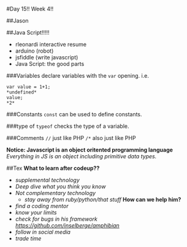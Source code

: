 #Day 15!! Week 4!!

##Jason

##Java Script!!!!!
* rleonardi interactive resume
* arduino (robot)
* jsfiddle (write javascript)
* Java Script: the good parts

###Variables
declare variables with the `var` opening. i.e.
```
var value = 1+1;
*undefined*
value;
*2*
```
###Constants
`const` can be used to define constants.

###type of
`typeof` checks the type of a variable.

###Comments
`//` just like PHP
`/*` also just like PHP

**Notice: Javascript is an object oritented programming language**
*Everything in JS is an object including primitive data types.*


##Tex
**What to learn after codeup??**
* *supplemental technology*
* *Deep dive what you think you know*
* *Not complementary technology*
	* *stay away from ruby/python/that stuff*
**How can we help him?**
* *find a coding mentor*
* *know your limits*
* *check for bugs in his framework https://github.com/inselberge/amphibian*
* *follow in social media*
* *trade time*

